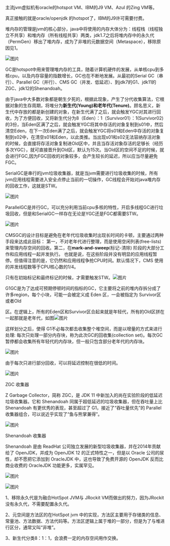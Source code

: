 主流jvm虚拟机有oracle的hotspot VM、IBM的J9 VM、Azul 的Zing VM等。

真正接触的就是oracle/openjdk 的hotspot了，IBM的J9许可需要付费。

堆内存的管理是jvm的核心部分，java中将使用的内存大体分为：线程栈（线程独立不共享）和堆内存（所有线程共享）两类，jdk1.7之后将堆内存中的永久代（PermGen）移出了堆内存，成为了非堆的元数据空间（Metaspace），移除原因见1。

![图片](https://uploader.shimo.im/f/lS8X8PZzSrJQ8OSl.png!thumbnail?fileGuid=yTYQRdCYtYhRxwWX)

GC是hotspot中用来管理堆内存的工具，随着计算机硬件的发展，从单核cpu到多核cpu，以及内存容量的指数增长，GC也在不断地发展。从最初的Serial GC（串行）、Parallel GC（并行）、CMS GC（并发、低延迟）、到jdk7的G1、jdk11的ZGC、jdk12的Shenandoah。

由于java中大多数对象都是朝生夕死的，根据此现象，产生了分代收集算法，它根据对象的生存周期，将堆分为**新生代(Young)和老年代(Tenure)**。顾名思义，新生代中存放的都是新创建的对象，在新生代满了之后，就会触发YGC对其进行回收，为了方便回收，又将新生代分为8（Eden）：1（Survivor01）：1(Survivor02)的3份，当Eden区满了之后，就会触发YGC将其中存活的对象复制到s01中，然后清空Eden，在下一次Eden满了之后，就会触发YGC将s01和Eden中存活的对象复制到s02中，在清空s01和Eden，以此类推。当出现s01和s02无法容纳存活对象的时候，会直接将存活对象复制进Old区中，并且当存活对象存活的足够长（经历多次YGC），就可直接晋升到Old区，默认为15次。当Old区的空间不足的时候，就会进行FGC,因为FGC回收的对象较多，会产生较长的延迟，所以应当尽量避免FGC。

SerialGC是串行的jvm垃圾收集器，就是当jvm需要进行垃圾收集的时候，所有jvm应用线程需要进入安全点停止当前的一切操作，GC线程会开始对java堆内存的回收工作，这就是STW。

![图片](https://uploader.shimo.im/f/FukYQimurFn9qyCY.png!thumbnail?fileGuid=yTYQRdCYtYhRxwWX)

ParallelGC是并行GC，可以充分利用当前cpu多核的特性，开启多线程GC进行垃圾回收，但是和SerialGC一样存在无论是YGC还是FGC都需要STW。

![图片](https://uploader.shimo.im/f/nd0o4NeXV85We8qx.png!thumbnail?fileGuid=yTYQRdCYtYhRxwWX)

CMSGC的设计目标是避免在老年代垃圾收集时出现长时间的卡顿，主要通过两种手段来达成此目标： 第一，不对老年代进行整理，而是使用空闲列表(free-lists)来管理内存空间的回收。第二，在**mark-and-sweep**(标记-清除) 阶段的大部分工作和应用线程一起并发执行。 也就是说，在这些阶段并没有明显的应用线程暂停。但值得注意的是，它仍然和应用线程争抢CPU时间。默认情况下，CMS 使用的并发线程数等于CPU核心数的1/4。

只有在初始标记和最终标记的时候，才需要触发STW。![图片](https://uploader.shimo.im/f/EYVzgqwbjDblO3rN.png!thumbnail?fileGuid=yTYQRdCYtYhRxwWX)

G1GC是为了达成可预期停顿时间的指标的GC，它主要将之前的堆内存拆分成了许多region，每个小块，可能一会被定义成 Eden 区，一会被指定为 Survivor区或者Old

区。在逻辑上，所有的Eden区和Survivor区合起来就是年轻代，所有的Old区拼在一起那就是老年代，如图![图片](https://uploader.shimo.im/f/IwceXdKWmXA68SEY.png!thumbnail?fileGuid=yTYQRdCYtYhRxwWX)

这样划分之后，使得 G1不必每次都去收集整个堆空间，而是以增量的方式来进行处理: 每次只处理一部分内存块，称为此次GC的回收集(collection set)。每次GC暂停都会收集所有年轻代的内存块，但一般只包含部分老年代的内存块。

![图片](https://uploader.shimo.im/f/efP1bhTtCeL8SKik.png!thumbnail?fileGuid=yTYQRdCYtYhRxwWX)

由于每次只进行部分回收，可以将延迟控制在很低的时间。

![图片](https://uploader.shimo.im/f/oCnLJCIbwzOJJDmM.png!thumbnail?fileGuid=yTYQRdCYtYhRxwWX)


ZGC 收集器

Z Garbage Collector，简称 ZGC，是 JDK 11 中新加入的尚在实验阶段的低延迟垃圾收集器。它和 Shenandoah 同属于超低延迟的垃圾收集器，但在吞吐量上比 Shenandoah 有更优秀的表现，甚至超过了 G1，接近了“吞吐量优先”的 Parallel 收集器组合，可以说近乎实现了“鱼与熊掌兼得”。

![图片](https://uploader.shimo.im/f/5cu60mDWNnewmo0n.png!thumbnail?fileGuid=yTYQRdCYtYhRxwWX)

Shenandoah 收集器

Shenandoah 是由 ReadHat 公司独立发展的新型垃圾收集器，并在2014年贡献给了 OpenJDK，并成为 OpenJDK 12 的正式特性之一，但是以 Oracle 公司的尿性，却不愿把它添加到 OracleJDK 中，这也导致了免费开源的 OpenJDK 反而比商业收费的 OracleJDK 功能更多，实属罕见。

![图片](https://uploader.shimo.im/f/QPVKl9uGYCESwApA.png!thumbnail?fileGuid=yTYQRdCYtYhRxwWX)

![图片](https://uploader.shimo.im/f/rUelaiqjXZ795Qc6.png!thumbnail?fileGuid=yTYQRdCYtYhRxwWX)

1、移除永久代是为融合HotSpot JVM与 JRockit VM而做出的努力，因为JRockit没有永久代，不需要配置永久代。

2、元空间是方法区的在HotSpot jvm 中的实现，方法区主要用于存储类的信息、常量池、方法数据、方法代码等。方法区逻辑上属于堆的一部分，但是为了与堆进行区分，通常又叫“非堆”。

3、新生代分类8：1：1，会浪费一定的内存空间用作交换。

